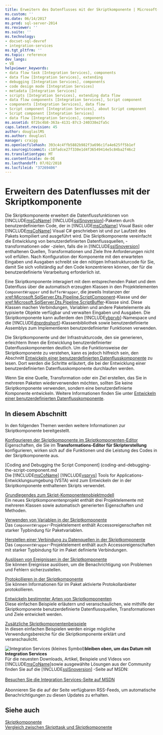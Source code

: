 ```yaml
---
title: Erweitern des Datenflusses mit der Skriptkomponente | Microsoft-Dokumentation
ms.custom: ''
ms.date: 06/14/2017
ms.prod: sql-server-2014
ms.reviewer: ''
ms.suite: ''
ms.technology:
- docset-sql-devref
- integration-services
ms.tgt_pltfrm: ''
ms.topic: reference
dev_langs:
- VB
helpviewer_keywords:
- data flow task [Integration Services], components
- data flow [Integration Services], extending
- debugging [Integration Services], components
- code design mode [Integration Services]
- metadata [Integration Services]
- scripts [Integration Services], extending data flow
- data flow components [Integration Services], Script component
- components [Integration Services], data flow
- Script component [Integration Services], about Script component
- Script component [Integration Services]
- data flow [Integration Services], components
ms.assetid: 072bc4b8-363a-4131-87c3-240338e2fa5c
caps.latest.revision: 45
author: douglaslMS
ms.author: douglasl
manager: craigg
ms.openlocfilehash: 393c4c4ffb5882b982f3a696c1fa4e625ff5b1ef
ms.sourcegitcommit: c18fadce27f330e1d4f36549414e5c84ba2f46c2
ms.translationtype: MT
ms.contentlocale: de-DE
ms.lasthandoff: 07/02/2018
ms.locfileid: "37269406"
---
```

# <a name="extending-the-data-flow-with-the-script-component"></a>Erweitern des Datenflusses mit der Skriptkomponente
  Die Skriptkomponente erweitert die Datenflussfunktionen von [!INCLUDE[msCoName](../../../includes/msconame-md.md)] [!INCLUDE[ssISnoversion](../../../includes/ssisnoversion-md.md)]-Paketen durch benutzerdefinierten Code, der in [!INCLUDE[msCoName](../../../includes/msconame-md.md)] Visual Basic oder [!INCLUDE[msCoName](../../../includes/msconame-md.md)] Visual C# geschrieben ist und zur Laufzeit des Pakets kompiliert und ausgeführt wird. Die Skriptkomponente vereinfacht die Entwicklung von benutzerdefinierten Datenflussquellen, -transformationen oder -zielen, falls die in [!INCLUDE[ssISnoversion](../../../includes/ssisnoversion-md.md)] enthaltenen Quellen, Transformationen und Ziele Ihre Anforderungen nicht voll erfüllen. Nach Konfiguration der Komponente mit den erwarteten Eingaben und Ausgaben schreibt sie den nötigen Infrastrukturcode für Sie, damit Sie sich vollständig auf den Code konzentrieren können, der für die benutzerdefinierte Verarbeitung erforderlich ist.  
  
 Eine Skriptkomponente interagiert mit dem entsprechenden Paket und dem Datenfluss über die automatisch erzeugten Klassen in den Projektelementen `ComponentWrapper` und `BufferWrapper`, die jeweils Instanzen der <xref:Microsoft.SqlServer.Dts.Pipeline.ScriptComponent>-Klasse und der <xref:Microsoft.SqlServer.Dts.Pipeline.ScriptBuffer>-Klasse sind. Diese Klassen machen Verbindungen, Variablen und andere Paketelemente als typisierte Objekte verfügbar und verwalten Eingaben und Ausgaben. Die Skriptkomponente kann außerdem den [!INCLUDE[vbprvb](../../../includes/vbprvb-md.md)]-Namespace und die [!INCLUDE[dnprdnshort](../../../includes/dnprdnshort-md.md)]-Klassenbibliothek sowie benutzerdefinierte Assemblys zum Implementieren benutzerdefinierter Funktionen verwenden.  
  
 Die Skriptkomponente und der Infrastrukturcode, den sie generieren, erleichtern Ihnen die Entwicklung benutzerdefinierter Datenflusskomponenten deutlich. Um die Funktionsweise der Skriptkomponente zu verstehen, kann es jedoch hilfreich sein, den Abschnitt [Entwickeln einer benutzerdefinierten Datenflusskomponente](../../extending-packages-custom-objects/data-flow/developing-a-custom-data-flow-component.md) zu lesen. Dort werden die Schritte erläutert, die bei der Entwicklung einer benutzerdefinierten Datenflusskomponente durchlaufen werden.  
  
 Wenn Sie eine Quelle, Transformation oder ein Ziel erstellen, das Sie in mehreren Paketen wiederverwenden möchten, sollten Sie keine Skriptkomponente verwenden, sondern eine benutzerdefinierte Komponente entwickeln. Weitere Informationen finden Sie unter [Entwickeln einer benutzerdefinierten Datenflusskomponente](../../extending-packages-custom-objects/data-flow/developing-a-custom-data-flow-component.md).  
  
## <a name="in-this-section"></a>In diesem Abschnitt  
 In den folgenden Themen werden weitere Informationen zur Skriptkomponente bereitgestellt.  
  
 [Konfigurieren der Skriptkomponente im Skriptkomponenten-Editor](configuring-the-script-component-in-the-script-component-editor.md)  
 Eigenschaften, die Sie im **Transformations-Editor für Skripterstellung** konfigurieren, wirken sich auf die Funktionen und die Leistung des Codes in der Skriptkomponente aus.  
  
 [Coding and Debugging the Script Component] (coding-and-debugging-the-script-component.md  
 Die [!INCLUDE[msCoName](../../../includes/msconame-md.md)] [!INCLUDE[vsprvs](../../../includes/vsprvs-md.md)] Tools for Applications-Entwicklungsumgebung (VSTA) wird zum Entwickeln der in der Skriptkomponente enthaltenen Skripts verwendet.  
  
 [Grundlegendes zum Skript-Komponentenobjektmodell](understanding-the-script-component-object-model.md)  
 Ein neues Skriptkomponentenprojekt enthält drei Projektelemente mit mehreren Klassen sowie automatisch generierten Eigenschaften und Methoden.  
  
 [Verwenden von Variablen in der Skriptkomponente](using-variables-in-the-script-component.md)  
 Das `ComponentWrapper`-Projektelement enthält Accessoreigenschaften mit starker Typbindung für Paketvariablen.  
  
 [Herstellen einer Verbindung zu Datenquellen in der Skriptkomponente](connecting-to-data-sources-in-the-script-component.md)  
 Das `ComponentWrapper`-Projektelement enthält auch Accessoreigenschaften mit starker Typbindung für im Paket definierte Verbindungen.  
  
 [Auslösen von Ereignissen in der Skriptkomponente](raising-events-in-the-script-component.md)  
 Sie können Ereignisse auslösen, um die Benachrichtigung von Problemen und Fehlern sicherzustellen.  
  
 [Protokollieren in der Skriptkomponente](logging-in-the-script-component.md)  
 Sie können Informationen für im Paket aktivierte Protokollanbieter protokollieren.  
  
 [Entwickeln bestimmter Arten von Skriptkomponenten](../../extending-packages-scripting-data-flow-script-component-types/developing-specific-types-of-script-components.md)  
 Diese einfachen Beispiele erläutern und veranschaulichen, wie mithilfe der Skriptkomponente benutzerdefinierte Datenflussquellen, Transformationen und Ziele entwickelt werden.  
  
 [Zusätzliche Skriptkomponentenbeispiele](../../extending-packages-scripting-data-flow-script-component-examples/additional-script-component-examples.md)  
 In diesen einfachen Beispielen werden einige mögliche Verwendungsbereiche für die Skriptkomponente erklärt und veranschaulicht.  
  
![Integration Services (kleines Symbol)](../../media/dts-16.gif "Integration Services (kleines Symbol)")**bleiben oben, um das Datum mit Integration Services** <br /> Für die neuesten Downloads, Artikel, Beispiele und Videos von [!INCLUDE[msCoName](../../../includes/msconame-md.md)]sowie ausgewählte Lösungen aus der Community finden Sie auf die [!INCLUDE[ssISnoversion](../../../includes/ssisnoversion-md.md)] -Seite auf MSDN:<br /><br /> [Besuchen Sie die Integration Services-Seite auf MSDN](http://go.microsoft.com/fwlink/?LinkId=136655)<br /><br /> Abonnieren Sie die auf der Seite verfügbaren RSS-Feeds, um automatische Benachrichtigungen zu diesen Updates zu erhalten.  
  
## <a name="see-also"></a>Siehe auch  
 [Skriptkomponente](../../data-flow/transformations/script-component.md)   
 [Vergleich zwischen Skripttask und Skriptkomponente](../comparing-the-script-task-and-the-script-component.md)  
  
  
